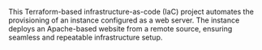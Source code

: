 This Terraform-based infrastructure-as-code (IaC) project automates the provisioning of an instance configured as a web server. The instance deploys an Apache-based website from a remote source, ensuring seamless and repeatable infrastructure setup.


